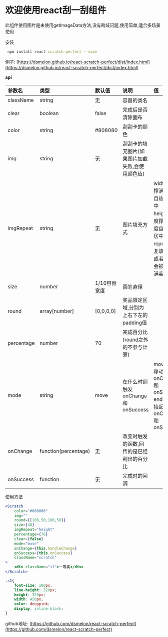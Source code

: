 # 欢迎使用react刮一刮组件

此组件使用图片是未使用getImageData方法,没有跨域问题,使用简单,适合多场景使用

安装
```cmd
 npm install react-scratch-perfect --save
```

例子: [https://dsmelon.github.io/react-scratch-perfect/dist/index.html](https://dsmelon.github.io/react-scratch-perfect/dist/index.html)

**api**

|    参数名    |         类型         |    默认值    |                  说明                  |                        值                        |
|:------------|:---------------------|:-------------|:--------------------------------------|:-------------------------------------------------|
| className   | string               | 无           | 容器的类名                             |                                                  |
| clear       | boolean              | false        | 完成后是否清除画布                      |                                                  |
| color       | string               | #808080      | 刮刮卡的颜色                           |                                                  |
| img         | string               | 无           | 刮刮卡的填充图片(如果图片加载失败,会使用颜色值)|                                             |
| imgRepeat   | string               | 无           | 图片填充方式                           | width: 宽度撑满，高度自适应并居中<br/> height: 高度撑满，宽度自适应并居中<br/> repeat: 重复填充无值或者其他值会被拉伸铺满容器 |
| size        | number               | 1/10容器宽度  | 画笔直径                               |                                                  |
| round       | array\[number\]      | \[0,0,0,0\]  | 奖品限定区域,分别为上右下左的padding值   |                                                  |
| percentage  | number               | 70           | 完成百分比(round之外的不参与计算)        |                                                 |
| mode        |string                | move         | 在什么时刻触发onChange和onSuccess       | move: 手指移动时触发onChange和onSuccess<br/> end: 手指抬起时触发onChange和onSuccess |
| onChange    | function(percentage) | 无           | 改变时触发的函数,回传的是已经刮出的百分比 |                                                  |
| onSuccess   | function             | 无           | 完成时的回调                           |                                                  |

使用方法
```jsx
<Scratch
    color="#808080"
    img=""
    round={[100,50,100,50]}
    size={40}
    imgRepeat="height"
    percentage={70}
    clear={false}
    mode="move"
    onChange={this.handleChange}
    onSuccess={this.onSuccess}
    className="scratch"
>
    <div className="s1">一等奖</div>
</Scratch>
```
```css
.s1{
    font-size: 100px;
    line-height: 320px;
    height: 320px;
    width: 450px;
    color: deeppink;
    display: inline-block;
}
```
github地址: [https://github.com/dsmelon/react-scratch-perfect](https://github.com/dsmelon/react-scratch-perfect)